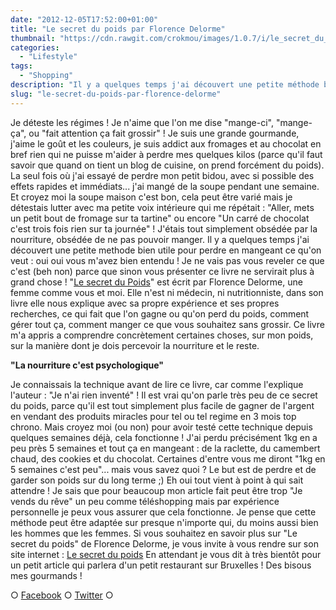 ```yaml
---
date: "2012-12-05T17:52:00+01:00"
title: "Le secret du poids par Florence Delorme"
thumbnail: "https://cdn.rawgit.com/crokmou/images/1.0.7/i/le_secret_du_poids_florence_delorme_gif_crokmou.gif"
categories:
  - "Lifestyle"
tags:
  - "Shopping"
description: "Il y a quelques temps j'ai découvert une petite méthode bien utile... un livre ... \"Le secret du Poids\" écrit par Florence Delorme."
slug: "le-secret-du-poids-par-florence-delorme"
---
```


Je déteste les régimes ! Je n'aime que l'on me dise "mange-ci", "mange-ça", ou "fait attention ça fait grossir" ! Je suis une grande gourmande, j'aime le goût et les couleurs, je suis addict aux fromages et au chocolat en bref rien qui ne puisse m'aider à perdre mes quelques kilos (parce qu'il faut savoir que quand on tient un blog de cuisine, on prend forcément du poids). La seul fois où j'ai essayé de perdre mon petit bidou, avec si possible des effets rapides et immédiats... j'ai mangé de la soupe pendant une semaine. Et croyez moi la soupe maison c'est bon, cela peut être varié mais je détestais lutter avec ma petite voix intérieure qui me répétait : "Aller, mets un petit bout de fromage sur ta tartine" ou encore "Un carré de chocolat c'est trois fois rien sur ta journée" ! J'étais tout simplement obsédée par la nourriture, obsédée de ne pas pouvoir manger. Il y a quelques temps j'ai découvert une petite methode bien utile pour perdre en mangeant ce qu'on veut : oui oui vous m'avez bien entendu ! Je ne vais pas vous reveler ce que c'est (beh non) parce que sinon vous présenter ce livre ne servirait plus à grand chose ! "[Le secret du Poids](http://www.lesecretdupoids.com/)" est écrit par Florence Delorme, une femme comme vous et moi. Elle n'est ni médecin, ni nutritionniste, dans son livre elle nous explique avec sa propre expérience et ses propres recherches, ce qui fait que l'on gagne ou qu'on perd du poids, comment gérer tout ça, comment manger ce que vous souhaitez sans grossir. Ce livre m'a appris a comprendre concrètement certaines choses, sur mon poids, sur la manière dont je dois percevoir la nourriture et le reste.

**"La nourriture c'est psychologique"**

Je connaissais la technique avant de lire ce livre, car comme l'explique l'auteur : "Je n'ai rien inventé" ! Il est vrai qu'on parle très peu de ce secret du poids, parce qu'il est tout simplement plus facile de gagner de l'argent en vendant des produits miracles pour tel ou tel regime en 3 mois top chrono. Mais croyez moi (ou non) pour avoir testé cette technique depuis quelques semaines déjà, cela fonctionne ! J'ai perdu précisément 1kg en a peu près 5 semaines et tout ça en mangeant : de la raclette, du camembert chaud, des cookies et du chocolat. Certaines d'entre vous me diront "1kg en 5 semaines c'est peu"... mais vous savez quoi ? Le but est de perdre et de garder son poids sur du long terme ;) Eh oui tout vient à point à qui sait attendre ! Je sais que pour beaucoup mon article fait peut être trop "Je vends du rêve" un peu comme téléshopping mais par expérience personnelle je peux vous assurer que cela fonctionne. Je pense que cette méthode peut être adaptée sur presque n'importe qui, du moins aussi bien les hommes que les femmes. Si vous souhaitez en savoir plus sur "Le secret du poids" de Florence Delorme, je vous invite à vous rendre sur son site internet : [Le secret du poids](http://www.lesecretdupoids.com/) En attendant je vous dit à très bientôt pour un petit article qui parlera d'un petit restaurant sur Bruxelles ! Des bisous mes gourmands !

○ [Facebook](https://www.facebook.com/crokmou.blog) ○ [Twitter](https://twitter.com/Crokmou) ○